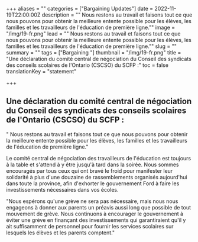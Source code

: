 +++
aliases = ""
categories = ["Bargaining Updates"]
date = 2022-11-19T22:00:00Z
description = "\" Nous restons au travail et faisons tout ce que nous pouvons pour obtenir la meilleure entente possible pour les élèves, les familles et les travailleurs de l'éducation de première ligne.\""
image = "/img/19-fr.png"
lead = "\" Nous restons au travail et faisons tout ce que nous pouvons pour obtenir la meilleure entente possible pour les élèves, les familles et les travailleurs de l'éducation de première ligne.\""
slug = ""
summary = ""
tags = ["Bargaining "]
thumbnail = "/img/19-fr.png"
title = "Une déclaration du comité central de négociation du Conseil des syndicats des conseils scolaires de l'Ontario (CSCSO) du SCFP :"
toc = false
translationKey = "statement"

+++
## Une déclaration du comité central de négociation du Conseil des syndicats des conseils scolaires de l'Ontario (CSCSO) du SCFP :

" Nous restons au travail et faisons tout ce que nous pouvons pour obtenir la meilleure entente possible pour les élèves, les familles et les travailleurs de l'éducation de première ligne."

Le comité central de négociation des travailleurs de l'éducation est toujours à la table et s'attend à y être jusqu'à tard dans la soirée. Nous sommes encouragés par tous ceux qui ont bravé le froid pour manifester leur solidarité à plus d'une douzaine de rassemblements organisés aujourd'hui dans toute la province, afin d'exhorter le gouvernement Ford à faire les investissements nécessaires dans vos écoles.

"Nous espérons qu'une grève ne sera pas nécessaire, mais nous nous engageons à donner aux parents un préavis aussi long que possible de tout mouvement de grève. Nous continuons à encourager le gouvernement à éviter une grève en finançant des investissements qui garantiraient qu'il y ait suffisamment de personnel pour fournir les services scolaires sur lesquels les élèves et les parents comptent."
